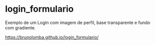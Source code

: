 # login_formulario
Exemplo de um Login com imagem de perfil, base transparente e fundo com gradiente.

https://brunolomba.github.io/login_formulario/
